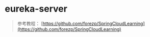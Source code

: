 # eureka-server

> 参考教程：
> [https://github.com/forezp/SpringCloudLearning](https://github.com/forezp/SpringCloudLearning)


